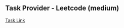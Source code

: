 ## Task Provider - Leetcode (medium)

[Task Link](https://leetcode.com/problems/house-robber/description/?envType=study-plan-v2&envId=top-interview-150)
